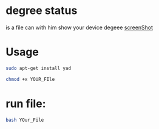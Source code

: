 # degree status
is a file can with him show your device degeee
[screenShot](DegScreen.png)
# Usage
```bash
sudo apt-get install yad
```
```bash
chmod +x YOUR_FIle
```
# run file:
```bash
bash YOur_File
```
